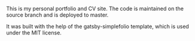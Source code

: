 This is my personal portfolio and CV site. 
The code is maintained on the source branch and is deployed to master.


It was built with the help of the gatsby-simplefolio template, which is used under the MIT license.